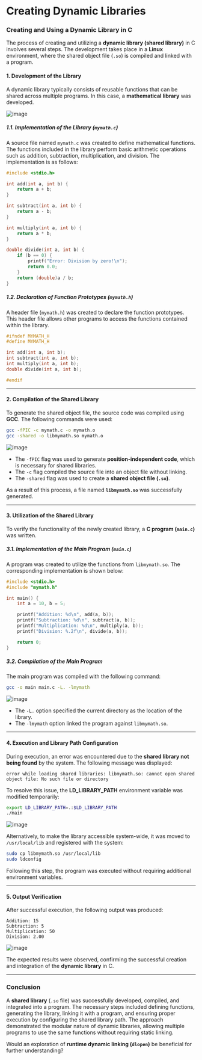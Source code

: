 # Creating Dynamic Libraries




### **Creating and Using a Dynamic Library in C**

The process of creating and utilizing a **dynamic library (shared library)** in C involves several steps. The development takes place in a **Linux** environment, where the shared object file (`.so`) is compiled and linked with a program.

#### **1. Development of the Library**
A dynamic library typically consists of reusable functions that can be shared across multiple programs. In this case, a **mathematical library** was developed.

![image](https://github.com/user-attachments/assets/47637a92-c80d-4f3b-8dc4-94ef38484e9d)

##### **1.1. Implementation of the Library (`mymath.c`)**
A source file named `mymath.c` was created to define mathematical functions. The functions included in the library perform basic arithmetic operations such as addition, subtraction, multiplication, and division. The implementation is as follows:

```c
#include <stdio.h>

int add(int a, int b) {
    return a + b;
}

int subtract(int a, int b) {
    return a - b;
}

int multiply(int a, int b) {
    return a * b;
}

double divide(int a, int b) {
    if (b == 0) {
        printf("Error: Division by zero!\n");
        return 0.0;
    }
    return (double)a / b;
}
```

##### **1.2. Declaration of Function Prototypes (`mymath.h`)**
A header file (`mymath.h`) was created to declare the function prototypes. This header file allows other programs to access the functions contained within the library.

```c
#ifndef MYMATH_H
#define MYMATH_H

int add(int a, int b);
int subtract(int a, int b);
int multiply(int a, int b);
double divide(int a, int b);

#endif
```

---

#### **2. Compilation of the Shared Library**
To generate the shared object file, the source code was compiled using **GCC**. The following commands were used:

```sh
gcc -fPIC -c mymath.c -o mymath.o
gcc -shared -o libmymath.so mymath.o
```

![image](https://github.com/user-attachments/assets/bd85618e-abba-4468-a8be-6472d9965fd1)


- The `-fPIC` flag was used to generate **position-independent code**, which is necessary for shared libraries.
- The `-c` flag compiled the source file into an object file without linking.
- The `-shared` flag was used to create a **shared object file (`.so`)**.

As a result of this process, a file named **`libmymath.so`** was successfully generated.

---

#### **3. Utilization of the Shared Library**
To verify the functionality of the newly created library, a **C program (`main.c`)** was written.

##### **3.1. Implementation of the Main Program (`main.c`)**
A program was created to utilize the functions from `libmymath.so`. The corresponding implementation is shown below:

```c
#include <stdio.h>
#include "mymath.h"

int main() {
    int a = 10, b = 5;

    printf("Addition: %d\n", add(a, b));
    printf("Subtraction: %d\n", subtract(a, b));
    printf("Multiplication: %d\n", multiply(a, b));
    printf("Division: %.2f\n", divide(a, b));

    return 0;
}
```

##### **3.2. Compilation of the Main Program**
The main program was compiled with the following command:

```sh
gcc -o main main.c -L. -lmymath
```
![image](https://github.com/user-attachments/assets/d08cca6a-4bc7-404e-b8c6-711828610c13)


- The `-L.` option specified the current directory as the location of the library.
- The `-lmymath` option linked the program against `libmymath.so`.

---

#### **4. Execution and Library Path Configuration**
During execution, an error was encountered due to the **shared library not being found** by the system. The following message was displayed:

```
error while loading shared libraries: libmymath.so: cannot open shared object file: No such file or directory
```

To resolve this issue, the **LD_LIBRARY_PATH** environment variable was modified temporarily:

```sh
export LD_LIBRARY_PATH=.:$LD_LIBRARY_PATH
./main
```

![image](https://github.com/user-attachments/assets/421a6542-58fa-49f7-8164-a03b9cefb639)


Alternatively, to make the library accessible system-wide, it was moved to `/usr/local/lib` and registered with the system:

```sh
sudo cp libmymath.so /usr/local/lib
sudo ldconfig
```


Following this step, the program was executed without requiring additional environment variables.

---

#### **5. Output Verification**
After successful execution, the following output was produced:

```
Addition: 15
Subtraction: 5
Multiplication: 50
Division: 2.00
```

![image](https://github.com/user-attachments/assets/aded1708-59bf-458d-b58c-cab6de8825e9)


The expected results were observed, confirming the successful creation and integration of the **dynamic library** in C.

---

### **Conclusion**
A **shared library** (`.so` file) was successfully developed, compiled, and integrated into a program. The necessary steps included defining functions, generating the library, linking it with a program, and ensuring proper execution by configuring the shared library path. The approach demonstrated the modular nature of dynamic libraries, allowing multiple programs to use the same functions without requiring static linking.

Would an exploration of **runtime dynamic linking (`dlopen`)** be beneficial for further understanding?
